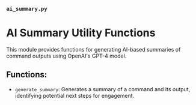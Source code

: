 ### `ai_summary.py`
# AI Summary Utility Functions

This module provides functions for generating AI-based summaries of command outputs using OpenAI's GPT-4 model.

## Functions:
* `generate_summary`: Generates a summary of a command and its output, identifying potential next steps for engagement.